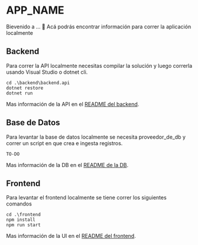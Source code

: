 # APP_NAME
Bievenido a ... 🚀 Acá podrás encontrar información para correr la aplicación localmente


## Backend

Para correr la API localmente necesitas compilar la solución y luego correrla usando Visual Studio o dotnet cli.

```
cd .\backend\backend.api
dotnet restore
dotnet run
```

Mas información de la API en el [README del backend](#).


## Base de Datos
Para levantar la base de datos localmente se necesita proveedor_de_db y correr un script en que crea e ingesta registros.

```
TO-DO
```

Mas información de la DB en el [README de la DB](#).


## Frontend
Para levantar el frontend localmente se tiene correr los siguientes comandos

```
cd .\frontend
npm install
npm run start
```

Mas información de la UI en el [README del frontend](#).
